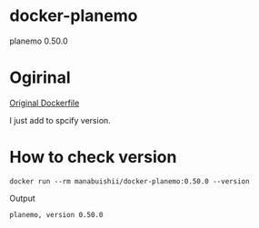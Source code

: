 # docker-planemo

planemo 0.50.0

# Ogirinal

[Original Dockerfile](https://github.com/bgruening/docker-recipes/blob/master/planemo/Dockerfile)

I just add to spcify version.

# How to check version

```
docker run --rm manabuishii/docker-planemo:0.50.0 --version
```

Output

```
planemo, version 0.50.0
```
